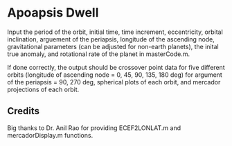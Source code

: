 # Apoapsis Dwell

Input the period of the orbit, initial time, time increment, eccentricity, orbital inclination, arguement of the periapsis,
longitude of the ascending node, gravitational parameters (can be adjusted for non-earth planets), the inital true anomaly,
and rotational rate of the planet in masterCode.m.

If done correctly, the output should be crossover point data for five different orbits (longitude of ascending node = 0, 45, 90, 135, 180 deg)
for argument of the periapsis = 90, 270 deg, spherical plots of each orbit, and mercador projections of each orbit.

## Credits
Big thanks to Dr. Anil Rao for providing ECEF2LONLAT.m and mercadorDisplay.m functions.
